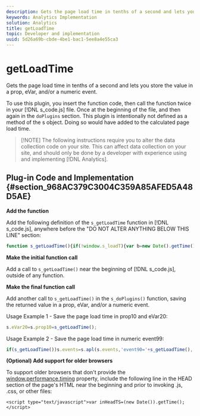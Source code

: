 ```yaml
---
description: Gets the page load time in tenths of a second and lets you store the value in a prop, eVar, and/or a numeric event.
keywords: Analytics Implementation
solution: Analytics
title: getLoadTime
topic: Developer and implementation
uuid: 5d26a69b-cbde-4be1-bac1-5ee8a4e55ca3
---
```


# getLoadTime

Gets the page load time in tenths of a second and lets you store the value in a prop, eVar, and/or a numeric event.

To use this plugin, you insert the function code, then call the function twice in your [!DNL s_code.js] file. Once at the beginning of the file, and then again in the `doPlugins` section. This plugin is intentionally not defined as a method of the s object. Doing so would have added to the calculated page load time.

> [!NOTE] The following instructions require you to alter the data collection code on your site. This can affect data collection on your site, and should only be done by a developer with experience using and implementing [!DNL Analytics].

## Plug-in Code and Implementation {#section_968AC379C3004C359A85AFED5A48D5AE}

**Add the function**

Add the following definition of the `s_getLoadTime` function in [!DNL s_code.js], anywhere before the "DO NOT ALTER ANYTHING BELOW THIS LINE" section:

```js
function s_getLoadTime(){if(!window.s_loadT){var b=new Date().getTime(),o=window.performance?performance.timing:0,a=o?o.requestStart:window.inHeadTS||0;s_loadT=a?Math.round((b-a)/100):''}return s_loadT}
```

**Make the initial function call**

Add a call to `s_getLoadTime()` near the beginning of [!DNL s_code.js], outside of any function.

**Make the final function call**

Add another call to `s_getLoadTime()` in the `s_doPlugins()` function, saving the returned value in a prop, eVar, and/or a numeric event.

Usage Example 1 - Save the page load time in prop10 and eVar20:

```js
s.eVar20=s.prop10=s_getLoadTime();
```

Usage Example 2 - Save the page load time in numeric event99:

```js
if(s_getLoadTime())s.events=s.apl(s.events,'event90='+s_getLoadTime(),',',1);
```

**(Optional) Add support for older browsers**

To support older browsers that don't provide the [window.performance.timing](https://www.html5rocks.com/en/tutorials/webperformance/basics/) property, include the following line in the HEAD section of the page's HTML near the beginning and prior to invoking .js, .css, or other files:

```
<script type="text/javascript">var inHeadTS=(new Date()).getTime();</script>
```

